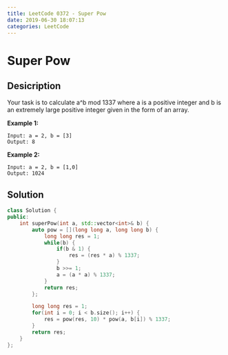 ```yaml
---
title: LeetCode 0372 - Super Pow
date: 2019-06-30 18:07:13
categories: LeetCode
---
```

# Super Pow

<!--more-->

## Desicription

Your task is to calculate a^b mod 1337 where a is a positive integer and b is an extremely large positive integer given in the form of an array.

**Example 1:**

```
Input: a = 2, b = [3]
Output: 8
```

**Example 2:**

```
Input: a = 2, b = [1,0]
Output: 1024
```

## Solution

```cpp
class Solution {
public:
    int superPow(int a, std::vector<int>& b) {
        auto pow = [](long long a, long long b) {
            long long res = 1;
            while(b) {
                if(b & 1) {
                    res = (res * a) % 1337;
                }
                b >>= 1;
                a = (a * a) % 1337;
            }
            return res;
        };

        long long res = 1;
        for(int i = 0; i < b.size(); i++) {
            res = pow(res, 10) * pow(a, b[i]) % 1337;
        }
        return res;
    }
};
```